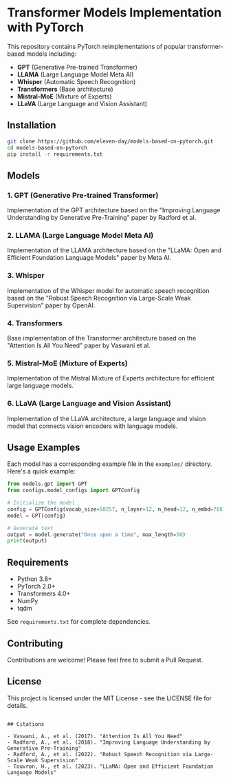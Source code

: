 # Transformer Models Implementation with PyTorch

This repository contains PyTorch reimplementations of popular transformer-based models including:

- **GPT** (Generative Pre-trained Transformer)
- **LLAMA** (Large Language Model Meta AI)
- **Whisper** (Automatic Speech Recognition)
- **Transformers** (Base architecture)
- **Mistral-MoE** (Mixture of Experts)
- **LLaVA** (Large Language and Vision Assistant)


## Installation

```bash
git clone https://github.com/eleven-day/models-based-on-pytorch.git
cd models-based-on-pytorch
pip install -r requirements.txt
```

## Models

### 1. GPT (Generative Pre-trained Transformer)
Implementation of the GPT architecture based on the "Improving Language Understanding by Generative Pre-Training" paper by Radford et al.

### 2. LLAMA (Large Language Model Meta AI)
Implementation of the LLAMA architecture based on the "LLaMA: Open and Efficient Foundation Language Models" paper by Meta AI.

### 3. Whisper
Implementation of the Whisper model for automatic speech recognition based on the "Robust Speech Recognition via Large-Scale Weak Supervision" paper by OpenAI.

### 4. Transformers
Base implementation of the Transformer architecture based on the "Attention Is All You Need" paper by Vaswani et al.

### 5. Mistral-MoE (Mixture of Experts)
Implementation of the Mistral Mixture of Experts architecture for efficient large language models.

### 6. LLaVA (Large Language and Vision Assistant)
Implementation of the LLaVA architecture, a large language and vision model that connects vision encoders with language models.

## Usage Examples

Each model has a corresponding example file in the `examples/` directory. Here's a quick example:

```python
from models.gpt import GPT
from configs.model_configs import GPTConfig

# Initialize the model
config = GPTConfig(vocab_size=50257, n_layer=12, n_head=12, n_embd=768)
model = GPT(config)

# Generate text
output = model.generate("Once upon a time", max_length=50)
print(output)
```

## Requirements

- Python 3.8+
- PyTorch 2.0+
- Transformers 4.0+
- NumPy
- tqdm

See `requirements.txt` for complete dependencies.

## Contributing

Contributions are welcome! Please feel free to submit a Pull Request.

## License

This project is licensed under the MIT License - see the LICENSE file for details.
```

## Citations

- Vaswani, A., et al. (2017). "Attention Is All You Need"
- Radford, A., et al. (2018). "Improving Language Understanding by Generative Pre-Training"
- Radford, A., et al. (2022). "Robust Speech Recognition via Large-Scale Weak Supervision"
- Touvron, H., et al. (2023). "LLaMA: Open and Efficient Foundation Language Models"
